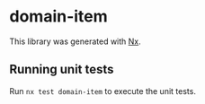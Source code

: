 # domain-item

This library was generated with [Nx](https://nx.dev).

## Running unit tests

Run `nx test domain-item` to execute the unit tests.
